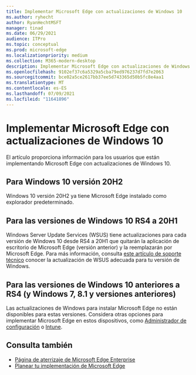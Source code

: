 ```yaml
---
title: Implementar Microsoft Edge con actualizaciones de Windows 10
ms.author: ryhecht
author: RyanHechtMSFT
manager: tinad
ms.date: 06/29/2021
audience: ITPro
ms.topic: conceptual
ms.prod: microsoft-edge
ms.localizationpriority: medium
ms.collection: M365-modern-desktop
description: Implementar Microsoft Edge con actualizaciones de Windows 10
ms.openlocfilehash: 9102ef37c6a5329a5cba79ed976237d7fd7e2063
ms.sourcegitcommit: bce02a5ce2617bb37ee5d743365d50b5fc8e4aa1
ms.translationtype: MT
ms.contentlocale: es-ES
ms.lasthandoff: 07/09/2021
ms.locfileid: "11641896"
---
```

# <a name="deploy-microsoft-edge-with-windows-10-updates"></a>Implementar Microsoft Edge con actualizaciones de Windows 10

El artículo proporciona información para los usuarios que están implementando Microsoft Edge con actualizaciones de Windows 10.

## <a name="for-windows-10-release-20h2"></a>Para Windows 10 versión 20H2

Windows 10 versión 20H2 ya tiene Microsoft Edge instalado como explorador predeterminado.

## <a name="for-windows-10-releases-rs4-through-20h1"></a>Para las versiones de Windows 10 RS4 a 20H1

Windows Server Update Services (WSUS) tiene actualizaciones para cada versión de Windows 10 desde RS4 a 20H1 que quitarán la aplicación de escritorio de Microsoft Edge (versión anterior) y la reemplazarán por Microsoft Edge. Para más información, consulta [este artículo de soporte técnico](https://support.microsoft.com/topic/update-in-wsus-for-the-new-microsoft-edge-for-windows-10-version-1809-1903-1909-and-2004-october-29-2020-b4980418-4ec4-dee7-3b17-1c6499bd127c) conocer la actualización de WSUS adecuada para tu versión de Windows.

## <a name="for-windows-10-releases-prior-to-rs4-and-windows-7-81-and-earlier"></a>Para las versiones de Windows 10 anteriores a RS4 (y Windows 7, 8.1 y versiones anteriores)

Las actualizaciones de Windows para instalar Microsoft Edge no están disponibles para estas versiones. Considera otras opciones para implementar Microsoft Edge en estos dispositivos, como [Administrador de configuración](/configmgr/apps/deploy-use/deploy-edge?bc=https%3a%2f%2fdocs.microsoft.com%2fDeployEdge%2fbreadcrumb%2ftoc.json&toc=https%3a%2f%2fdocs.microsoft.com%2fDeployEdge%2ftoc.json) o [Intune](/intune/apps/apps-windows-edge/?bc=https%3a%2f%2fdocs.microsoft.com%2fDeployEdge%2fbreadcrumb%2ftoc.json&toc=https%3a%2f%2fdocs.microsoft.com%2fDeployEdge%2ftoc.json).

## <a name="see-also"></a>Consulta también

- [Página de aterrizaje de Microsoft Edge Enterprise](https://aka.ms/EdgeEnterprise)
- [Planear tu implementación de Microsoft Edge](deploy-edge-plan-deployment.md)